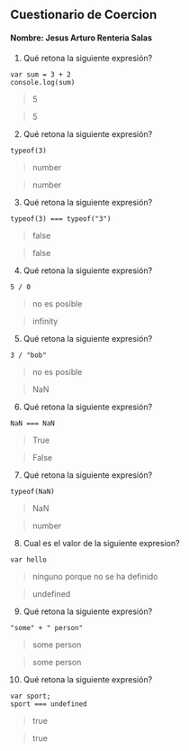 ## Cuestionario de Coercion
#### Nombre: Jesus Arturo Renteria Salas

1. Qué retona la siguiente expresión?
```
var sum = 3 + 2
console.log(sum)
```

> 5

> 5

2. Qué retona la siguiente expresión?
```
typeof(3)
```

> number

> number

3. Qué retona la siguiente expresión?
```
typeof(3) === typeof("3")
```
> false

> false

4. Qué retona la siguiente expresión?
```
5 / 0
```

> no es posible

> infinity

5. Qué retona la siguiente expresión?
```
3 / "bob"
```

> no es posible

> NaN

6. Qué retona la siguiente expresión?
```
NaN === NaN
```

> True

> False

7. Qué retona la siguiente expresión?
```
typeof(NaN)
```

> NaN

> number

8. Cual es el valor de la siguiente expresion?
```
var hello
```

> ninguno porque no se ha definido

> undefined

9. Qué retona la siguiente expresión?
```
"some" + " person"
```

> some person

> some person

10. Qué retona la siguiente expresión?
```
var sport; 
sport === undefined
```

> true

> true


